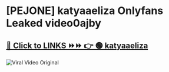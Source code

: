 
 # [PEJONE] katyaaeliza Onlyfans Leaked video0ajby

## <h2><a href="https://clipsfans.com/katyaaeliza&ref=git">🔗 Click to LINKS ⏩⏩ 👉 🟢 katyaaeliza </a></h2>

<a href="https://clipsfans.com/katyaaeliza&ref=git" rel="nofollow" data-target="animated-image.originalLink"><img src="https://i.ibb.co.com/xMMVF88/686577567.gif" alt="Viral Video Original" style="max-width: 100%; display: inline-block;" data-target="animated-image.originalImage"></a>

